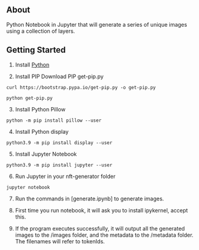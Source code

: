 ## About
Python Notebook in Jupyter that will generate a series of unique images using a collection of layers.

## Getting Started
1. Install [Python](https://www.python.org/downloads/)

2. Install PIP
Download PIP get-pip.py
```
curl https://bootstrap.pypa.io/get-pip.py -o get-pip.py

python get-pip.py
```

3. Install Python Pillow
```
python -m pip install pillow --user
```

4. Install Python display
```
python3.9 -m pip install display --user
```

5. Install Jupyter Notebook
```
python3.9 -m pip install jupyter --user
```

6. Run Jupyter in your nft-generator folder
```
jupyter notebook
```

7. Run the commands in [generate.ipynb] to generate images.

8. First time you run notebook, it will ask you to install ipykernel, accept this.
 
9. If the program executes successfully, it will output all the generated images to the /images folder, and the metadata to the /metadata folder. The filenames will refer to tokenIds. 

